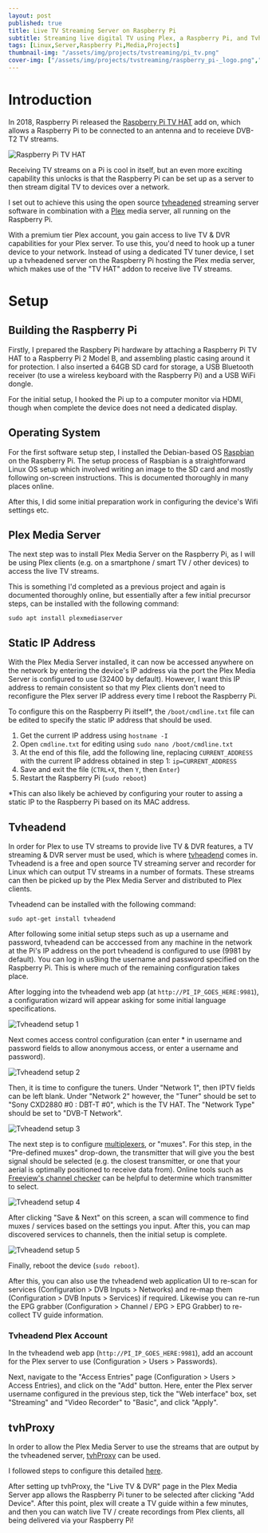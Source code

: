 ```yaml
---
layout: post
published: true
title: Live TV Streaming Server on Raspberry Pi
subtitle: Streaming live digital TV using Plex, a Raspberry Pi, and Tvheadend
tags: [Linux,Server,Raspberry Pi,Media,Projects]
thumbnail-img: "/assets/img/projects/tvstreaming/pi_tv.png"
cover-img: ["/assets/img/projects/tvstreaming/raspberry_pi-_logo.png","/assets/img/projects/tvstreaming/pi_tv.png"]
---
```


# Introduction
In 2018, Raspberry Pi released the [Raspberry Pi TV HAT](https://www.raspberrypi.com/products/raspberry-pi-tv-hat/) add on, which allows a Raspberry Pi to be connected to an antenna and to receieve DVB-T2 TV streams.

![Raspberry Pi TV HAT]("/assets/img/projects/tvstreaming/tv_hat.jpg")

Receiving TV streams on a Pi is cool in itself, but an even more exciting capability this unlocks is that the Raspberry Pi can be set up as a server to then stream digital TV to devices over a network.

I set out to achieve this using the open source [tvheadened](https://github.com/tvheadend/tvheadend) streaming server software in combination with a [Plex](https://www.plex.tv/) media server, all running on the Raspberry Pi.

With a premium tier Plex account, you gain access to live TV & DVR capabilities for your Plex server. To use this, you'd need to hook up a tuner device to your network. Instead of using a dedicated TV tuner device, I set up a tvheadened server on the Raspberry Pi hosting the Plex media server, which makes use of the "TV HAT" addon to receive live TV streams.

# Setup
## Building the Raspberry Pi
Firstly, I prepared the Raspbery Pi hardware by attaching a Raspberry Pi TV HAT to a Raspberry Pi 2 Model B, and assembling plastic casing around it for protection. I also inserted a 64GB SD card for storage, a USB Bluetooth receiver (to use a wireless keyboard with the Raspberry Pi) and a USB WiFi dongle.

For the initial setup, I hooked the Pi up to a computer monitor via HDMI, though when complete the device does not need a dedicated display.

## Operating System
For the first software setup step, I installed the Debian-based OS [Raspbian](https://www.raspbian.org/) on the Raspberry Pi. The setup process of Raspbian is a straightforward Linux OS setup which involved writing an image to the SD card and mostly following on-screen instructions. This is documented thoroughly in many places online.

After this, I did some initial preparation work in configuring the device's Wifi settings etc.

## Plex Media Server
The next step was to install Plex Media Server on the Raspberry Pi, as I will be using Plex clients (e.g. on a smartphone / smart TV / other devices) to access the live TV streams.

This is something I'd completed as a previous project and again is documented thoroughly online, but essentially after a few initial precursor steps, can be installed with the following command:

```
sudo apt install plexmediaserver
```

## Static IP Address
With the Plex Media Server installed, it can now be accessed anywhere on the network by entering the device's IP address via the port the Plex Media Server is configured to use (32400 by default). However, I want this IP address to remain consistent so that my Plex clients don't need to reconfigure the Plex server IP address every time I reboot the Raspberry Pi.

To configure this on the Raspberry Pi itself*, the `/boot/cmdline.txt` file can be edited to specify the static IP address that should be used.

1. Get the current IP address using `hostname -I`
2. Open `cmdline.txt` for editing using `sudo nano /boot/cmdline.txt`
3. At the end of this file, add the following line, replacing `CURRENT_ADDRESS` with the current IP address obtained in step 1: `ip=CURRENT_ADDRESS`
4. Save and exit the file (`CTRL+X`, then `Y`, then `Enter`)
5. Restart the Raspberry Pi (`sudo reboot`)

*This can also likely be achieved by configuring your router to assing a static IP to the Raspberry Pi based on its MAC address.

## Tvheadend
In order for Plex to use TV streams to provide live TV & DVR features, a TV streaming & DVR server must be used, which is where [tvheadend](https://github.com/tvheadend/tvheadend) comes in. Tvheadend is a free and open source TV streaming server and recorder for Linux which can output TV streams in a number of formats. These streams can then be picked up by the Plex Media Server and distributed to Plex clients.

Tvheadend can be installed with the following command:

```
sudo apt-get install tvheadend
```

After following some initial setup steps such as up a username and password, tvheadend can be acccessed from any machine in the network at the Pi's IP address on the port tvheadend is configured to use (9981 by default). You can log in us9ing the username and password specified on the Raspberry Pi. This is where much of the remaining configuration takes place.

After logging into the tvheadend web app (at `http://PI_IP_GOES_HERE:9981`), a configuration wizard will appear asking for some initial language specifications.

![Tvheadend setup 1]("/assets/img/projects/tvstreaming/tvheadend-setup1.png")

Next comes access control configuration (can enter * in username and password fields to allow anonymous access, or enter a username and password).

![Tvheadend setup 2]("/assets/img/projects/tvstreaming/tvheadend-setup2.png")

Then, it is time to configure the tuners. Under "Network 1", then IPTV fields can be left blank. Under "Network 2" however, the "Tuner" should be set to "Sony CXD2880 #0 : DBT-T #0", which is the TV HAT. The "Network Type" should be set to "DVB-T Network".

![Tvheadend setup 3]("/assets/img/projects/tvstreaming/tvheadend-setup3.png")

The next step is to configure [multiplexers](https://en.wikipedia.org/wiki/Multiplexer), or "muxes". For this step, in the "Pre-defined muxes" drop-down, the transmitter that will give you the best signal should be selected (e.g. the closest transmitter, or one that your aerial is optimally positioned to receive data from). Online tools such as [Freeview's channel checker](https://www.freeview.co.uk/freeview-channel-checker) can be helpful to determine which transmitter to select. 

![Tvheadend setup 4]("/assets/img/projects/tvstreaming/tvheadend-setup4.png")

After clicking "Save & Next" on this screen, a scan will commence to find muxes / services based on the settings you input. After this, you can map discovered services to channels, then the initial setup is complete.

![Tvheadend setup 5]("/assets/img/projects/tvstreaming/tvheadend-setup5.png")

Finally, reboot the device (`sudo reboot`). 

After this, you can also use the tvheadend web application UI to re-scan for services (Configuration > DVB Inputs > Networks) and re-map them (Configuration > DVB Inputs > Services) if required. Likewise you can re-run the EPG grabber (Configuration > Channel / EPG > EPG Grabber) to re-collect TV guide information.

### Tvheadend Plex Account

In the tvheadend web app (`http://PI_IP_GOES_HERE:9981`), add an account for the Plex server to use (Configuration > Users > Passwords).

Next, navigate to the "Access Entries" page (Configuration > Users > Access Entries), and click on the "Add" button. Here, enter the Plex server username configured in the previous step, tick the "Web interface" box, set "Streaming" and "Video Recorder" to "Basic", and click "Apply".

## tvhProxy
In order to allow the Plex Media Server to use the streams that are output by the tvheadened server, [tvhProxy](https://github.com/chkuendig/tvhProxy) can be used.

I followed steps to configure this detailed [here](https://www.mundayweb.com/html/Raspberry%20Pi/TV%20HAT%20and%20Plex%20Media%20Server.html#install-tvhproxy).

After setting up tvhProxy, the "Live TV & DVR" page in the Plex Media Server app allows the Raspberry Pi tuner to be selected after clicking "Add Device". After this point, plex will create a TV guide within a few minutes, and then you can watch live TV / create recordings from Plex clients, all being delivered via your Raspberry Pi!